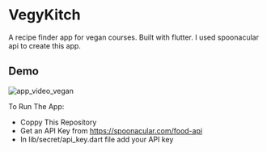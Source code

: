 
# VegyKitch

A recipe finder app for vegan courses. Built with flutter. 
I used spoonacular api to create this app.

## Demo
![app_video_vegan](https://user-images.githubusercontent.com/114522498/204005122-3ffda4ff-b6b3-4be8-8063-e56b6b72999e.gif)



To Run The App:
- Coppy This Repository
- Get an API Key from https://spoonacular.com/food-api
- In lib/secret/api_key.dart file add your API key
